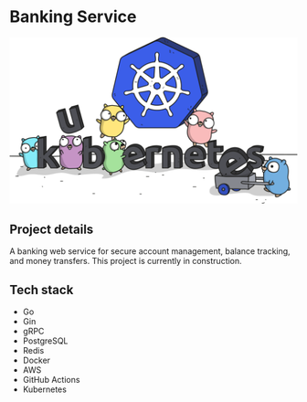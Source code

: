 # Banking Service

![Gopher Kubernetes](images/gopher_k8s.png)

## Project details

A banking web service for secure account management, balance tracking, and money transfers. This project is currently in construction.

## Tech stack

- Go
- Gin
- gRPC
- PostgreSQL
- Redis
- Docker
- AWS
- GitHub Actions
- Kubernetes
